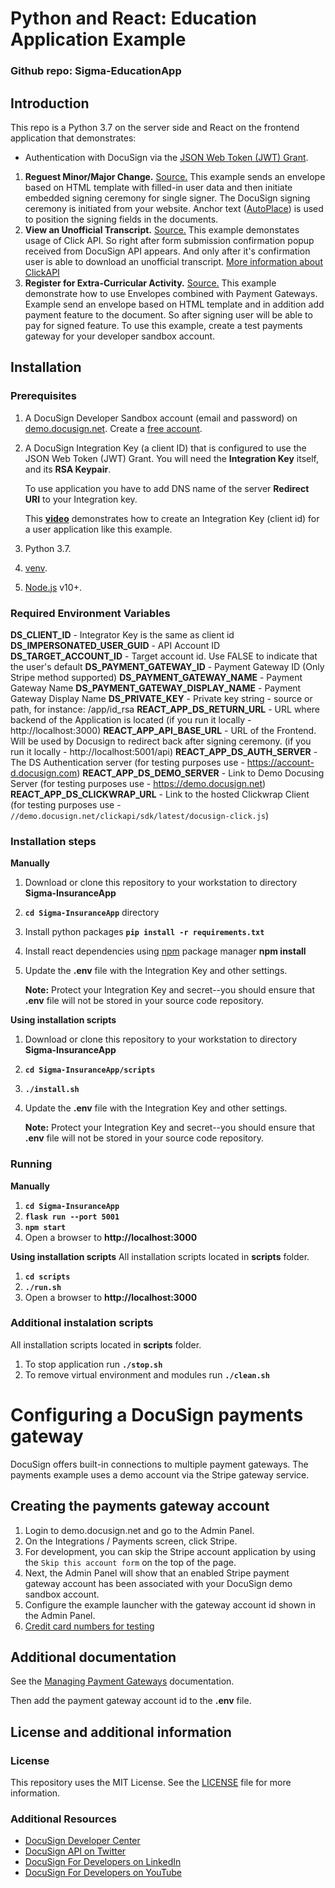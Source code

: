 # Python and React: Education Application Example

### Github repo: Sigma-EducationApp
## Introduction
 This repo is a Python 3.7 on the server side and React on the frontend application that demonstrates:

* Authentication with DocuSign via the
[JSON Web Token (JWT) Grant](https://developers.docusign.com/esign-rest-api/guides/authentication/oauth2-jsonwebtoken).

1. **Reguest Minor/Major Change.**
   [Source.](./app/api/requests.py)
   This example sends an envelope based on HTML template with filled-in user data and then initiate embedded signing ceremony for single signer.
   The DocuSign signing ceremony is initiated from your website.
   Anchor text ([AutoPlace](https://support.docusign.com/en/guides/AutoPlace-New-DocuSign-Experience)) is used to position the signing fields in the documents.
1. **View an Unofficial Transcript.**
   [Source.](./app/api/clickwrap.py)
   This example demonstates usage of Click API.
   So right after form submission confirmation popup received from DocuSign API appears. 
   And only after it's confirmation user is able to download an unofficial transcript.
   [More information about ClickAPI](https://developers.docusign.com/click-api) 
1. **Register for Extra-Curricular Activity.**
   [Source.](./app/api/requests.py)
   This example demonstrate how to use Envelopes combined with Payment Gateways.
   Example send an envelope based on HTML template and in addition add payment feature to the document.
   So after signing user will be able to pay for signed feature. 
   To use this example, create a test payments gateway for your developer sandbox account.

## Installation

### Prerequisites
1. A DocuSign Developer Sandbox account (email and password) on [demo.docusign.net](https://demo.docusign.net).
   Create a [free account](https://go.docusign.com/sandbox/productshot/?elqCampaignId=16535).
1. A DocuSign Integration Key (a client ID) that is configured to use the
   JSON Web Token (JWT) Grant.
   You will need the **Integration Key** itself, and its **RSA Keypair**.
   
   To use application you have to add DNS name of the server **Redirect URI** to your Integration key.
   
   This [**video**](https://www.youtube.com/watch)
   demonstrates how to create an Integration Key (client id) for a
   user application like this example. 

1. Python 3.7.
1. [venv](https://docs.python.org/3/library/venv.html#module-venv).
1. [Node.js](https://nodejs.org/) v10+.

### Required Environment Variables
**DS_CLIENT_ID** - Integrator Key is the same as client id 
**DS_IMPERSONATED_USER_GUID** - API Account ID
**DS_TARGET_ACCOUNT_ID** - Target account id. Use FALSE to indicate that the user's default
**DS_PAYMENT_GATEWAY_ID** - Payment Gateway ID (Only Stripe method supported)
**DS_PAYMENT_GATEWAY_NAME** - Payment Gateway Name
**DS_PAYMENT_GATEWAY_DISPLAY_NAME** - Payment Gateway Display Name
**DS_PRIVATE_KEY** - Private key string - source or path, for instance: /app/id_rsa
**REACT_APP_DS_RETURN_URL** - URL where backend of the Application is located (if you run it locally - http://localhost:3000)
**REACT_APP_API_BASE_URL** - URL of the Frontend. Will be used by Docusign to redirect back after signing ceremony. (if you run it locally - http://localhost:5001/api)
**REACT_APP_DS_AUTH_SERVER** - The DS Authentication server (for testing purposes use - https://account-d.docusign.com)
**REACT_APP_DS_DEMO_SERVER** - Link to Demo Docusing Server (for testing purposes use - https://demo.docusign.net)
**REACT_APP_DS_CLICKWRAP_URL** - Link to the hosted Clickwrap Client (for testing purposes use - `//demo.docusign.net/clickapi/sdk/latest/docusign-click.js`)

### Installation steps
**Manually**
1. Download or clone this repository to your workstation to directory **Sigma-InsuranceApp**
1. **`cd Sigma-InsuranceApp`** directory
1. Install python packages **`pip install -r requirements.txt`**
1. Install react dependencies using [npm](https://www.npmjs.com/) package manager  **npm install**
1. Update the **.env** file with the Integration Key and other settings.

   **Note:** Protect your Integration Key and secret--you
   should ensure that **.env** file will not be stored in your source code
   repository.

**Using installation scripts**
1. Download or clone this repository to your workstation to directory **Sigma-InsuranceApp**
1. **`cd Sigma-InsuranceApp/scripts`**
1. **`./install.sh`**
1. Update the **.env** file with the Integration Key and other settings.

   **Note:** Protect your Integration Key and secret--you
   should ensure that **.env** file will not be stored in your source code
   repository.
   
### Running
**Manually**
1. **`cd Sigma-InsuranceApp`**
1. **`flask run --port 5001`**
1. **`npm start`**
1. Open a browser to **http://localhost:3000**

**Using installation scripts**
All installation scripts located in **scripts** folder.
1. **`cd scripts`**
1. **`./run.sh`**
1. Open a browser to **http://localhost:3000**

### Additional instalation scripts
All installation scripts located in **scripts** folder.
1. To stop application run **`./stop.sh`**
1. To remove virtual environment and modules run **`./clean.sh`**

# Configuring a DocuSign payments gateway

DocuSign offers built-in connections to multiple payment
gateways. The payments example uses a demo account via the Stripe
gateway service.

## Creating the payments gateway account

1. Login to demo.docusign.net and go to the Admin Panel.
1. On the Integrations / Payments screen, click Stripe.
1. For development, you can skip the Stripe account application
   by using the `Skip this account form` on the top of the page.
1. Next, the Admin Panel will show that an enabled Stripe
   payment gateway account has been associated with your
   DocuSign demo sandbox account.
1. Configure the example launcher with the gateway account id shown in the Admin Panel.
1. [Credit card numbers for testing](https://stripe.com/docs/testing)

## Additional documentation
See the 
[Managing Payment Gateways](https://support.docusign.com/en/guides/managing-payment-gateways)
documentation. 

Then add the payment gateway account id to the **.env** file.

## License and additional information

### License
This repository uses the MIT License. See the [LICENSE](./LICENSE) file for more information.

### Additional Resources
* [DocuSign Developer Center](https://developers.docusign.com)
* [DocuSign API on Twitter](https://twitter.com/docusignapi)
* [DocuSign For Developers on LinkedIn](https://www.linkedin.com/showcase/docusign-for-developers/)
* [DocuSign For Developers on YouTube](https://www.youtube.com/channel/UCJSJ2kMs_qeQotmw4-lX2NQ)

